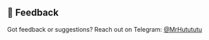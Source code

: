 ## 💬 Feedback  
Got feedback or suggestions? Reach out on Telegram: [@MrHutututu](https://t.me/MrHutututu)  
